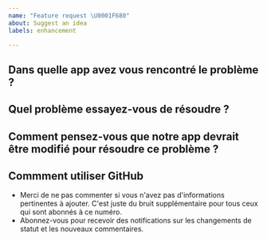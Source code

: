 ```yaml
---
name: "Feature request \U0001F680"
about: Suggest an idea
labels: enhancement

---
```


<!--
    
Welcome :-)

Vous avez une idée pour améliorer nos applications ? Nous aimons ça !

-->

## Dans quelle app avez vous rencontré le problème ?



## Quel problème essayez-vous de résoudre ?



## Comment pensez-vous que notre app devrait être modifié pour résoudre ce problème ?



## Commment utiliser GitHub

* Merci de ne pas commenter si vous n'avez pas d'informations pertinentes à ajouter. C'est juste du bruit supplémentaire pour tous ceux qui sont abonnés à ce numéro.
* Abonnez-vous pour recevoir des notifications sur les changements de statut et les nouveaux commentaires.
